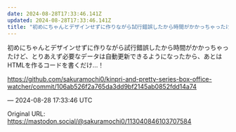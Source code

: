 ```yaml
---
date: 2024-08-28T17:33:46.141Z
updated: 2024-08-28T17:33:46.141Z
title: "初めにちゃんとデザインせずに作りながら試行錯誤したから時間がかかっちゃったけど、[...]"
---
```


<p>初めにちゃんとデザインせずに作りながら試行錯誤したから時間がかかっちゃったけど、とりあえず必要なデータは自動更新できるようになったから、あとはHTMLを作るコードを書くだけ…！</p><p><a href="https://github.com/sakuramochi0/kinpri-and-pretty-series-box-office-watcher/commit/106ab526f2a765da3dd9bf2145ab0852fdd14a74" target="_blank" rel="nofollow noopener" translate="no"><span class="invisible">https://</span><span class="ellipsis">github.com/sakuramochi0/kinpri</span><span class="invisible">-and-pretty-series-box-office-watcher/commit/106ab526f2a765da3dd9bf2145ab0852fdd14a74</span></a></p>

&mdash; 2024-08-28 17:33:46 UTC

Original URL: https://mastodon.social/@sakuramochi0/113040846103707584

